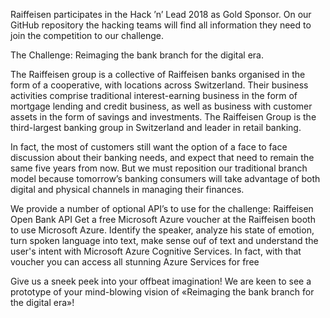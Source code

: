 
Raiffeisen participates in the Hack ’n’ Lead 2018 as Gold Sponsor. On our GitHub repository the hacking teams will find all information they need to join the competition to our challenge.

The Challenge: Reimaging the bank branch for the digital era.

The Raiffeisen group is a collective of Raiffeisen banks organised in the form of a cooperative, with locations across Switzerland. Their business activities comprise traditional interest-earning business in the form of mortgage lending and credit business, as well as business with customer assets in the form of savings and investments. The Raiffeisen Group is the third-largest banking group in Switzerland and leader in retail banking. 

In fact, the most of customers still want the option of a face to face discussion about their banking needs, and expect that need to remain the same five years from now. But we must reposition our traditional branch model because tomorrow’s banking consumers will take advantage of both digital and physical channels in managing their finances. 

We provide a number of optional API’s to use for the challenge:
Raiffeisen Open Bank API
Get a free Microsoft Azure voucher at the Raiffeisen booth to use Microsoft Azure. Identify the speaker, analyze his state of emotion, turn spoken language into text, make sense ouf of text and understand the user's intent with Microsoft Azure Cognitive Services. In fact, with that voucher you can access all stunning Azure Services for free

Give us a sneek peek into your offbeat imagination! We are keen to see a prototype of your mind-blowing vision of «Reimaging the bank branch for the digital era»!
